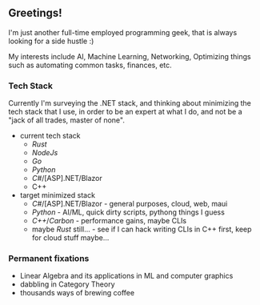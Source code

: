 ## Greetings!

I'm just another full-time employed programming geek, that is always looking for a side hustle :)

My interests include AI, Machine Learning, Networking, Optimizing things such as automating common tasks, finances, etc.


### Tech Stack

Currently I'm surveying the .NET stack, and thinking about minimizing the tech stack that I use, in order to be an expert at what I do, and not be a "jack of all trades, master of none".

- current tech stack
  - *Rust*
  - *NodeJs*
  - *Go*
  - *Python*
  - *C#*/[ASP].NET/Blazor
  - C++
- target minimized stack
  - *C#*/[ASP].NET/Blazor - general purposes, cloud, web, maui
  - *Python* - AI/ML, quick dirty scripts, pythong things I guess
  - *C++*/*Carbon* - performance gains, maybe CLIs
  - maybe *Rust* still... - see if I can hack writing CLIs in C++ first, keep for cloud stuff maybe...

### Permanent fixations

- Linear Algebra and its applications in ML and computer graphics
- dabbling in Category Theory
- thousands ways of brewing coffee
